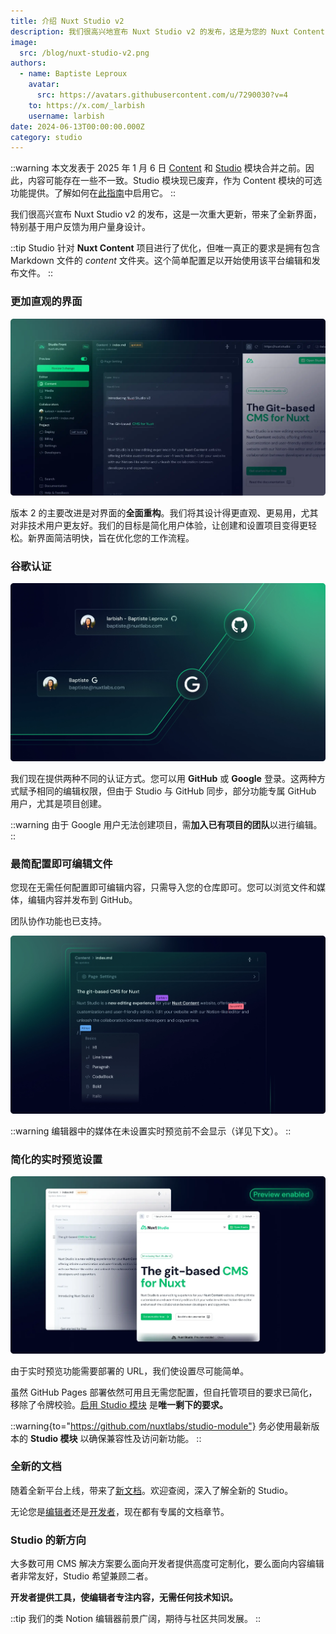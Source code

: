 ```yaml
---
title: 介绍 Nuxt Studio v2
description: 我们很高兴地宣布 Nuxt Studio v2 的发布，这是为您的 Nuxt Content 网站带来全新编辑体验的大版本更新
image:
  src: /blog/nuxt-studio-v2.png
authors:
  - name: Baptiste Leproux
    avatar:
      src: https://avatars.githubusercontent.com/u/7290030?v=4
    to: https://x.com/_larbish
    username: larbish
date: 2024-06-13T00:00:00.000Z
category: studio
---
```


::warning
本文发表于 2025 年 1 月 6 日 [Content](https://github.com/nuxt/content) 和 [Studio](https://github.com/nuxtlabs/studio-module) 模块合并之前。因此，内容可能存在一些不一致。Studio 模块现已废弃，作为 Content 模块的可选功能提供。了解如何在[此指南](/docs/getting-started)中启用它。
::

我们很高兴宣布 Nuxt Studio v2 的发布，这是一次重大更新，带来了全新界面，特别基于用户反馈为用户量身设计。

::tip
Studio 针对 **Nuxt Content** 项目进行了优化，但唯一真正的要求是拥有包含 Markdown 文件的 *content* 文件夹。这个简单配置足以开始使用该平台编辑和发布文件。
::

### **更加直观的界面**

![Nuxt studio v2 界面](/blog/v2-interface.webp)

版本 2 的主要改进是对界面的**全面重构**。我们将其设计得更直观、更易用，尤其对非技术用户更友好。我们的目标是简化用户体验，让创建和设置项目变得更轻松。新界面简洁明快，旨在优化您的工作流程。

### **谷歌认证**

![谷歌和 GitHub 认证](/blog/google-github.webp)

我们现在提供两种不同的认证方式。您可以用 **GitHub** 或 **Google** 登录。这两种方式赋予相同的编辑权限，但由于 Studio 与 GitHub 同步，部分功能专属 GitHub 用户，尤其是项目创建。

::warning
由于 Google 用户无法创建项目，需**加入已有项目的团队**以进行编辑。
::

### **最简配置即可编辑文件**

您现在无需任何配置即可编辑内容，只需导入您的仓库即可。您可以浏览文件和媒体，编辑内容并发布到 GitHub。

团队协作功能也已支持。

![类 Notion 编辑器支持协作](/blog/collaborate.webp)

::warning
编辑器中的媒体在未设置实时预览前不会显示（详见下文）。
::

### 简化的实时预览设置

![实时预览开启于类 Notion 编辑器与网站之间](/blog/preview.webp)

由于实时预览功能需要部署的 URL，我们使设置尽可能简单。

虽然 GitHub Pages 部署依然可用且无需您配置，但自托管项目的要求已简化，移除了令牌校验。[启用 Studio 模块](https://nuxt.studio/docs/get-started/setup#enable-the-live-preview) 是**唯一剩下的要求。**

::warning{to="https://github.com/nuxtlabs/studio-module"}
务必使用最新版本的 **Studio 模块** 以确保兼容性及访问新功能。
::

### 全新的文档

随着全新平台上线，带来了[新文档](https://nuxt.studio/docs/get-started/introduction)。欢迎查阅，深入了解全新的 Studio。

无论您是[编辑者](https://nuxt.studio/docs/editors/introduction)还是[开发者](https://nuxt.studio/docs/developers/introduction)，现在都有专属的文档章节。

### Studio 的新方向

大多数可用 CMS 解决方案要么面向开发者提供高度可定制化，要么面向内容编辑者非常友好，Studio 希望兼顾二者。

**开发者提供工具，使编辑者专注内容，无需任何技术知识。**

::tip
我们的类 Notion 编辑器前景广阔，期待与社区共同发展。
::

###